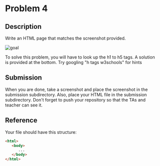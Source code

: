 # Problem 4

## Description

Write an HTML page that matches the screenshot provided.

![goal](screenshot.png)


To solve this problem, you will have to look up the h1 to h5 tags. A solution is provided at the bottom. Try googling "h tags w3schools" for hints

## Submission

When you are done, take a screenshot and place the screenshot in the submission subdirectory. Also, place your HTML file in the submission subdirectory. Don't forget to push your repository so that the TAs and teacher can see it.

## Reference

Your file should have this structure:

```html
<html>
   <body>
      ...
   </body>
</html>
```